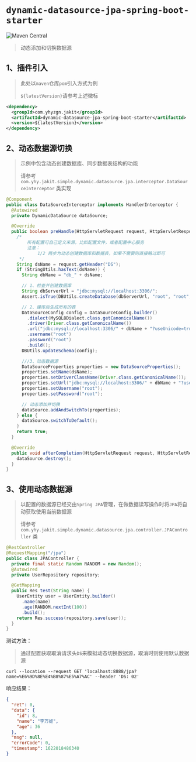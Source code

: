 # `dynamic-datasource-jpa-spring-boot-starter`

![Maven Central](https://img.shields.io/maven-central/v/com.yhyzgn.jakit/dynamic-datasource-jpa-spring-boot-starter?color=blueviolet&label=dynamic-datasource-jpa-spring-boot-starter&logo=apachemaven&logoColor=c71a36&style=flat-square)

> 动态添加和切换数据源



## 1、插件引入

> 此处以`maven`仓库`pom`引入方式为例
>
> `${latestVersion}`请参考上述徽标

```xml
<dependency>
  <groupId>com.yhyzgn.jakit</groupId>
  <artifactId>dynamic-datasource-jpa-spring-boot-starter</artifactId>
  <version>${latestVersion}</version>
</dependency>
```



## 2、动态数据源切换

> 示例中包含动态创建数据库、同步数据表结构的功能
>
> 请参考 `com.yhy.jakit.simple.dynamic.datasource.jpa.interceptor.DataSourceInterceptor` 类实现

```java
@Component
public class DataSourceInterceptor implements HandlerInterceptor {
  @Autowired
  private DynamicDataSource dataSource;

  @Override
  public boolean preHandle(HttpServletRequest request, HttpServletResponse response, Object handler) throws Exception {
    /*
        所有配置可自己定义来源，比如配置文件，或者配置中心服务
        注意：
            1/2 两步为动态创建数据库和数据表，如果不需要则直接略过即可
     */
    String dsName = request.getHeader("DS");
    if (StringUtils.hasText(dsName)) {
      String dbName = "db_" + dsName;

      // 1、检查并创建数据库
      String dbServerUrl = "jdbc:mysql://localhost:3306/";
      Assert.isTrue(DBUtils.createDatabase(dbServerUrl, "root", "root", dbName) > 0, "数据库创建失败");

      // 2、建库后生成所有的表
      DataSourceConfig config = DataSourceConfig.builder()
        .dialect(MySQL8Dialect.class.getCanonicalName())
        .driver(Driver.class.getCanonicalName())
        .url("jdbc:mysql://localhost:3306/" + dbName + "?useUnicode=true&allowPublicKeyRetrieval=true&characterEncoding=UTF-8&useSSL=false&zeroDateTimeBehavior=convertToNull&serverTimezone=Asia/Shanghai")
        .username("root")
        .password("root")
        .build();
      DBUtils.updateSchema(config);

      ///3、动态数据源
      DataSourceProperties properties = new DataSourceProperties();
      properties.setName(dsName);
      properties.setDriverClassName(Driver.class.getCanonicalName());
      properties.setUrl("jdbc:mysql://localhost:3306/" + dbName + "?useUnicode=true&characterEncoding=UTF-8&useSSL=false&zeroDateTimeBehavior=convertToNull&serverTimezone=Asia/Shanghai");
      properties.setUsername("root");
      properties.setPassword("root");

      // 动态添加并切换
      dataSource.addAndSwitchTo(properties);
    } else {
      dataSource.switchToDefault();
    }
    return true;
  }

  @Override
  public void afterCompletion(HttpServletRequest request, HttpServletResponse response, Object handler, Exception ex) throws Exception {
    dataSource.destroy();
  }
}
```



## 3、使用动态数据源

> 以配置的数据源已经交由`Spring JPA`管理，在做数据读写操作时将`JPA`将自动获取使用当前数据源
>
> 请参考 `com.yhy.jakit.simple.dynamic.datasource.jpa.controller.JPAController` 类

```java
@RestController
@RequestMapping("/jpa")
public class JPAController {
  private final static Random RANDOM = new Random();
  @Autowired
  private UserRepository repository;

  @GetMapping
  public Res test(String name) {
    UserEntity user = UserEntity.builder()
      .name(name)
      .age(RANDOM.nextInt(100))
      .build();
    return Res.success(repository.save(user));
  }
}
```

测试方法：

> 通过配置获取取消请求头`DS`来模拟动态切换数据源，取消时则使用默认数据源

```shell
curl --location --request GET 'localhost:8888/jpa?name=%E6%9D%8E%E4%B8%87%E5%A7%AC' --header 'DS: 02'
```

响应结果：

```json
{
  "ret": 0,
  "data": {
    "id": 8,
    "name": "李万姬",
    "age": 36
  },
  "msg": null,
  "errorCode": 0,
  "timestamp": 1622018486340
}
```

